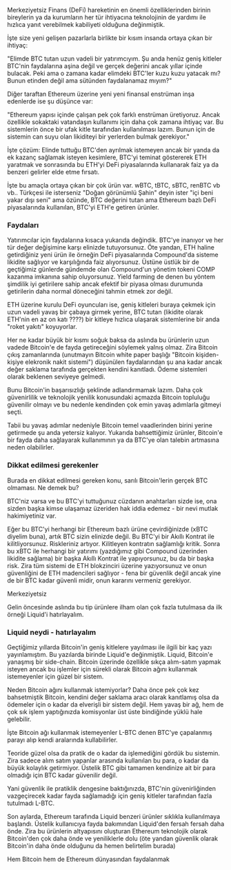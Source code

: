 Merkeziyetsiz Finans (DeFi) hareketinin en önemli özelliklerinden birinin bireylerin ya da kurumların her tür ihtiyacına teknolojinin de yardımı ile hızlıca yanıt verebilmek kabiliyeti olduğuna değinmiştik. 

İşte size yeni gelişen pazarlarla birlikte bir kısım insanda ortaya çıkan bir ihtiyaç:

"Elimde BTC tutan uzun vadeli bir yatırımcıyım. Şu anda henüz geniş kitleler BTC'nin faydalarına aşina değil ve gerçek değerini ancak yıllar içinde bulacak. Peki ama o zamana kadar elimdeki BTC'ler kuzu kuzu yatacak mı? Bunun etinden değil ama sütünden faydalanamaz mıyım?"

Diğer taraftan Ethereum üzerine yeni yeni finansal enstrüman inşa edenlerde ise şu düşünce var: 

"Ethereum yapısı içinde çalışan pek çok farklı enstrüman üretiyoruz. Ancak özellikle sokaktaki vatandaşın kullanımı için daha çok zamana ihtiyaç var. Bu sistemlerin önce bir ufak kitle tarafından kullanılması lazım. Bunun için de sistemin can suyu olan likiditeyi bir yerlerden bulmak gerekiyor."

İşte çözüm: Elinde tuttuğu BTC'den ayrılmak istemeyen ancak bir yanda da ek kazanç sağlamak isteyen kesimlere, BTC'yi teminat göstererek ETH yaratmak ve sonrasında bu ETH'yi DeFi piyasalarında kullanarak faiz ya da benzeri gelirler elde etme fırsatı. 

İşte bu amaçla ortaya çıkan bir çok ürün var. wBTC, tBTC, sBTC, renBTC vb vb.. Türkçesi ile isterseniz "Doğan görünümlü Şahin" deyin ister "içi beni yakar dışı seni" ama özünde, BTC değerini tutan ama Ethereum bazlı DeFi piyasalarında kullanılan, BTC'yi ETH'e getiren ürünler. 

### Faydaları
Yatırımcılar için faydalarına kısaca yukarıda değindik. BTC'ye inanıyor ve her tür değer değişimine karşı elinizde tutuyorsunuz. Öte yandan, ETH haline getirdiğiniz yeni ürün ile örneğin DeFi piyasalarında Compound'da sisteme likidite sağlıyor ve karşılığında faiz alıyorsunuz. Üstüne üstlük bir de geçtiğimiz günlerde gündemde olan Compound'un yönetim tokeni COMP kazanma imkanına sahip oluyorsunuz. Yield farming de denen bu yöntem şimdilik iyi getirilere sahip ancak efektif bir piyasa olması durumunda getirilerin daha normal döneceğini tahmin etmek zor değil. 

ETH üzerine kurulu DeFi oyuncuları ise, geniş kitleleri buraya çekmek için uzun vadeli yavaş bir çabaya girmek yerine, BTC tutan (likidite olarak ETH'nin en az on katı ????) bir kitleye hızlıca ulaşarak sistemlerine bir anda "roket yakıtı" koyuyorlar. 

Her ne kadar büyük bir kısmı soğuk baksa da aslında bu ürünlerin uzun vadede Bitcoin'e de fayda getireceğini söylemek yalnış olmaz. Zira Bitcoin çıkış zamanlarında (unutmayın Bitcoin white paper başlığı "Bitcoin kişiden-kişiye elekronik nakit sistemi") düşünülen faydalarından şu ana kadar ancak değer saklama tarafında gerçekten kendini kanıtladı. Ödeme sistemleri olarak beklenen seviyeye gelmedi. 

Bunu Bitcoin'in başarısızlığı şeklinde adlandırmamak lazım. Daha çok güvenirlilik ve teknolojik yenilik konusundaki açmazda Bitcoin topluluğu güvenilir olmayı ve bu nedenle kendinden çok emin yavaş adımlarla gitmeyi seçti. 

Tabii bu yavaş adımlar nedeniyle Bitcoin temel vaadlerinden birini yerine getirmede şu anda yetersiz kalıyor. Yukarıda bahsettiğimiz ürünler, Bitcoin'e bir fayda daha sağlayarak kullanımının ya da BTC'ye olan talebin artmasına neden olabilirler. 

### Dikkat edilmesi gerekenler
Burada en dikkat edilmesi gereken konu, sarılı Bitcoin'lerin gerçek BTC olmaması. Ne demek bu?

BTC'niz varsa ve bu BTC'yi tuttuğunuz cüzdanın anahtarları sizde ise, ona sizden başka kimse ulaşamaz üzeriden hak iddia edemez - bir nevi mutlak hakimiyetiniz var.

Eğer bu BTC'yi herhangi bir Ethereum bazlı ürüne çevirdiğinizde (xBTC diyelim buna), artık BTC sizin elinizde değil. Bu BTC'yi bir Akıllı Kontrat ile kilitliyorsunuz. Riskleriniz artıyor. Kilitleyen kontratın sağlamlığı kritik. Sonra bu xBTC ile herhangi bir yatırımı (yazdığımız gibi Compound üzerinden likidite sağlama) bir başka Akıllı Kontrat ile yapıyorsunuz, bu da bir başka risk. Zira tüm sistemi de ETH blokzinciri üzerine yazıyorsunuz ve onun güvenliğini de ETH madencileri sağlıyor - fena bir güvenlik değil ancak yine de bir BTC kadar güvenli midir, onun kararını vermeniz gerekiyor. 

Merkeziyetsiz 

Gelin öncesinde aslında bu tip ürünlere ilham olan çok fazla tutulmasa da ilk örneği Liquid'i hatırlayalım. 

### Liquid neydi - hatırlayalım
Geçtiğimiz yıllarda Bitcoin'in geniş kitlelere yayılması ile ilgili bir kaç yazı yayınlamıştım. Bu yazılarda birinde Liquid'e değinmiştik. Liquid, Bitcoin'e yanaşmış bir side-chain. Bitcoin üzerinde özellikle sıkça alım-satım yapmak isteyen ancak bu işlemler için sürekli olarak Bitcoin ağını kullanmak istemeyenler için güzel bir sistem. 

Neden Bitcoin ağını kullanmak istemiyorlar? Daha önce pek çok kez bahsetmiştik Bitcoin, kendini değer saklama aracı olarak kanıtlamış olsa da ödemeler için o kadar da elverişli bir sistem değil. Hem yavaş bir ağ, hem de çok sık işlem yaptığınızda komisyonlar üst üste bindiğinde yüklü hale gelebilir. 

İşte Bitcoin ağı kullanmak istemeyenler L-BTC denen BTC'ye çapalanmış parayı alıp kendi aralarında kullabilirler. 

Teoride güzel olsa da pratik de o kadar da işlemediğini gördük bu sistemin. Zira sadece alım satım yapanlar arasında kullanılan bu para, o kadar da büyük kolaylık getirmiyor. Üstelik BTC gibi tamamen kendinize ait bir para olmadığı için BTC kadar güvenilir değil. 

Yani güvenlik ile pratiklik dengesine baktığınızda, BTC'nin güvenirliğinden vazgeçirecek kadar fayda sağlamadığı için geniş kitleler tarafından fazla tutulmadı L-BTC. 

Son aylarda, Ethereum tarafında Liquid benzeri ürünler sıklıkla kullanılmaya başlandı. Üstelik kullanıcıya fayda bakımından Liquid'den fersah fersah daha önde.  Zira bu ürünlerin altyapısını oluşturan Ethereum teknolojik olarak Bitcoin'den çok daha önde ve yeniliklerle dolu (öte yandan güvenlik olarak Bitcoin'in daha önde olduğunu da hemen belirtelim burada)

Hem Bitcoin hem de Ethereum dünyasından faydalanmak
